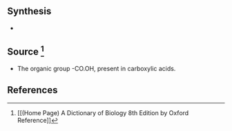 ## Synthesis
- 
## Source [^1]
- The organic group -CO.OH, present in carboxylic acids.
## References

[^1]: [[(Home Page) A Dictionary of Biology 8th Edition by Oxford Reference]]